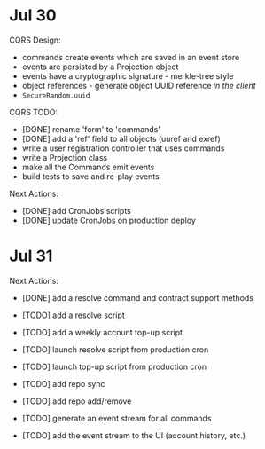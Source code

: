# Jul 30

CQRS Design:
- commands create events which are saved in an event store
- events are persisted by a Projection object
- events have a cryptographic signature - merkle-tree style
- object references - generate object UUID reference *in the client*
- `SecureRandom.uuid`
 
CQRS TODO:
- [DONE] rename 'form' to 'commands'
- [DONE] add a 'ref' field to all objects (uuref and exref)
- write a user registration controller that uses commands
- write a Projection class
- make all the Commands emit events
- build tests to save and re-play events

Next Actions:
- [DONE] add CronJobs scripts
- [DONE] update CronJobs on production deploy

# Jul 31

Next Actions:
- [DONE] add a resolve command and contract support methods

- [TODO] add a resolve script
- [TODO] add a weekly account top-up script
- [TODO] launch resolve script from production cron
- [TODO] launch top-up script from production cron

- [TODO] add repo sync
- [TODO] add repo add/remove

- [TODO] generate an event stream for all commands
- [TODO] add the event stream to the UI (account history, etc.)

